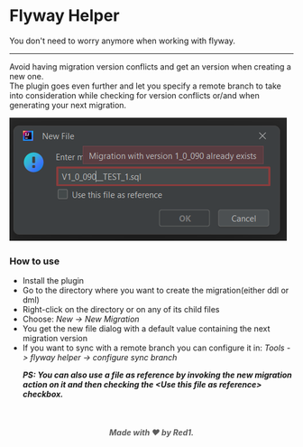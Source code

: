 <h1 style="display: flex">Flyway Helper</h1> 
You don't need to worry anymore when working with flyway.

------------------
Avoid having migration version conflicts and get an <auto-calculated> version when creating a new one.\
The plugin goes even further and let you specify a remote branch to take into 
consideration while checking for version conflicts or/and when generating your 
<auto-calculated> next migration.

![img](flyway-helper-image.png)

### How to use
* Install the plugin 
* Go to the directory where you want to create the migration(either ddl or dml)
* Right-click on the directory or on any of its child files
* Choose: <i>New -> New Migration</i>
* You get the new file dialog with a default value containing the next migration version
* If you want to sync with a remote branch you can configure it in: <i>Tools -> flyway helper -> configure sync branch</i>
  <i><p><b>
    PS: You can also use a file as reference by invoking the new migration action on it and then checking the 
    \<Use this file as reference\> checkbox.
  </b></p></i>

<br>
<h5 style="text-align:center;opacity: 70%">Made with ❤️ by Red1.</h5>